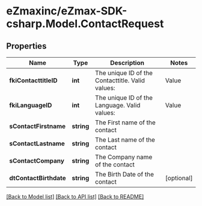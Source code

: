 
# eZmaxinc/eZmax-SDK-csharp.Model.ContactRequest

## Properties

Name | Type | Description | Notes
------------ | ------------- | ------------- | -------------
**fkiContacttitleID** | **int** | The unique ID of the Contacttitle.  Valid values:  |Value|Description| |-|-| |1|Ms.| |2|Mr.| |4|(Blank)| |5|Me (For Notaries)| | 
**fkiLanguageID** | **int** | The unique ID of the Language.  Valid values:  |Value|Description| |-|-| |1|French| |2|English| | 
**sContactFirstname** | **string** | The First name of the contact | 
**sContactLastname** | **string** | The Last name of the contact | 
**sContactCompany** | **string** | The Company name of the contact | 
**dtContactBirthdate** | **string** | The Birth Date of the contact | [optional] 

[[Back to Model list]](../README.md#documentation-for-models)
[[Back to API list]](../README.md#documentation-for-api-endpoints)
[[Back to README]](../README.md)

